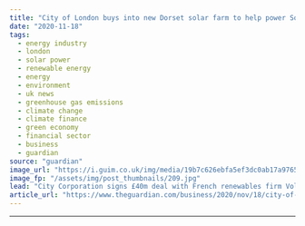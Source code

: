 ```yaml
---
title: "City of London buys into new Dorset solar farm to help power Square Mile"
date: "2020-11-18"
tags: 
  - energy industry
  - london
  - solar power
  - renewable energy
  - energy
  - environment
  - uk news
  - greenhouse gas emissions
  - climate change
  - climate finance
  - green economy
  - financial sector
  - business
  - guardian
source: "guardian"
image_url: "https://i.guim.co.uk/img/media/19b7c626ebfa5ef3dc0ab17a976587ef7055bbec/0_165_4938_2963/master/4938.jpg?width=460&quality=85&auto=format&fit=max&s=627b5cdcc0e3df997da3102428c40cf4"
image_fp: "/assets/img/post_thumbnails/209.jpg"
lead: "City Corporation signs £40m deal with French renewables firm Voltalia to ensure green energy supplyThousands of solar panels in the Dorset countryside will soon help power Britain’s historic financial centre under a new renewable energy deal struck b..."
article_url: "https://www.theguardian.com/business/2020/nov/18/city-of-london-buys-into-new-dorset-solar-farm-to-help-power-square-mile"
---
```


---
